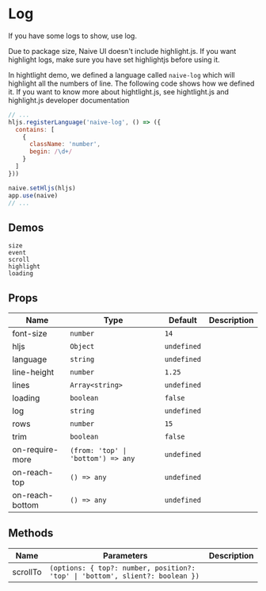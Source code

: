 # Log

<!--single-column-->

If you have some logs to show, use log.

<n-alert title="Note" type="warning" style="margin-bottom: 16px;">
  Due to package size, Naive UI doesn't include highlight.js. If you want highlight logs, make sure you have set highlightjs before using it.
</n-alert>

In hightlight demo, we defined a language called `naive-log` which will highlight all the numbers of line. The following code shows how we defined it. If you want to know more about hightlight.js, see <n-a href="https://highlightjs.org/">hightlight.js</n-a> and <n-a href="https://highlightjs.readthedocs.io/en/latest/index.html">highlight.js developer documentation</n-a>

```js
// ...
hljs.registerLanguage('naive-log', () => ({
  contains: [
    {
      className: 'number',
      begin: /\d+/
    }
  ]
}))

naive.setHljs(hljs)
app.use(naive)
// ...
```

## Demos

```demo
size
event
scroll
highlight
loading
```

## Props

| Name | Type | Default | Description |
| --- | --- | --- | --- |
| font-size | `number` | `14` |  |
| hljs | `Object` | `undefined` |  |
| language | `string` | `undefined` |  |
| line-height | `number` | `1.25` |  |
| lines | `Array<string>` | `undefined` |  |
| loading | `boolean` | `false` |  |
| log | `string` | `undefined` |  |
| rows | `number` | `15` |  |
| trim | `boolean` | `false` |  |
| on-require-more | `(from: 'top' \| 'bottom') => any` | `undefined` |  |
| on-reach-top | `() => any` | `undefined` |  |
| on-reach-bottom | `() => any` | `undefined` |  |

## Methods

| Name | Parameters | Description |
| --- | --- | --- |
| scrollTo | `(options: { top?: number, position?: 'top' \| 'bottom', slient?: boolean })` |  |
